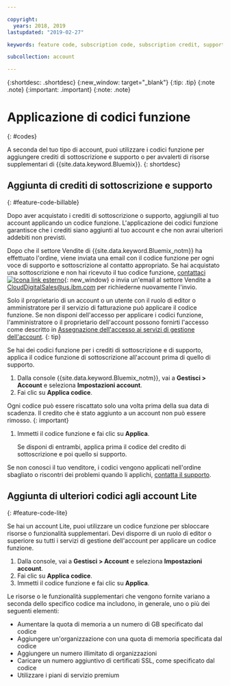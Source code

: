 ```yaml
---

copyright:
  years: 2018, 2019
lastupdated: "2019-02-27"

keywords: feature code, subscription code, subscription credit, support credit

subcollection: account

---
```


{:shortdesc: .shortdesc}
{:new_window: target="_blank"}
{:tip: .tip}
{:note .note}
{:important: .important}
{:note: .note}


# Applicazione di codici funzione
{: #codes}

A seconda del tuo tipo di account, puoi utilizzare i codici funzione per aggiungere crediti di sottoscrizione e supporto o per avvalerti di risorse supplementari di {{site.data.keyword.Bluemix}}.
{: shortdesc}


## Aggiunta di crediti di sottoscrizione e supporto
{: #feature-code-billable}

Dopo aver acquistato i crediti di sottoscrizione o supporto, aggiungili al tuo account applicando un codice funzione. L'applicazione dei codici funzione garantisce che i crediti siano aggiunti al tuo account e che non avrai ulteriori addebiti non previsti.

Dopo che il settore Vendite di {{site.data.keyword.Bluemix_notm}} ha effettuato l'ordine, viene inviata una email con il codice funzione per ogni voce di supporto e sottoscrizione al contatto appropriato. Se hai acquistato una sottoscrizione e non hai ricevuto il tuo codice funzione, [contattaci ![Icona link esterno](../icons/launch-glyph.svg "Icona link esterno")](https://www.ibm.com/cloud-computing/bluemix/contact-us){: new_window} o invia un'email al settore Vendite a CloudDigitalSales@us.ibm.com per richiederne nuovamente l'invio.

Solo il proprietario di un account o un utente con il ruolo di editor o amministratore per il servizio di fatturazione può applicare il codice funzione. Se non disponi dell'accesso per applicare i codici funzione, l'amministratore o il proprietario dell'account possono fornirti l'accesso come descritto in [Assegnazione dell'accesso ai servizi di gestione dell'account](/docs/iam?topic=iam-account-services).
{: tip}

Se hai dei codici funzione per i crediti di sottoscrizione e di supporto, applica il codice funzione di sottoscrizione all'account prima di quello di supporto.

1. Dalla console {{site.data.keyword.Bluemix_notm}}, vai a **Gestisci > Account** e seleziona **Impostazioni account**.
1. Fai clic su **Applica codice**.

  Ogni codice può essere riscattato solo una volta prima della sua data di scadenza. Il credito che è stato aggiunto a un account non può essere rimosso.
  {: important}

1. Immetti il codice funzione e fai clic su **Applica**. 

   Se disponi di entrambi, applica prima il codice del credito di sottoscrizione e poi quello si supporto.

Se non conosci il tuo venditore, i codici vengono applicati nell'ordine sbagliato o riscontri dei problemi quando li applichi, [contatta il supporto](/docs/get-support?topic=get-support-getting-customer-support).

## Aggiunta di ulteriori codici agli account Lite
{: #feature-code-lite}

Se hai un account Lite, puoi utilizzare un codice funzione per sbloccare risorse o funzionalità supplementari. Devi disporre di un ruolo di editor o superiore su tutti i servizi di gestione dell'account per applicare un codice funzione.  

1. Dalla console, vai a **Gestisci > Account** e seleziona **Impostazioni account**.
1. Fai clic su **Applica codice**.
1. Immetti il codice funzione e fai clic su **Applica**. 

Le risorse o le funzionalità supplementari che vengono fornite variano a seconda dello specifico codice ma includono, in generale, uno o più dei seguenti elementi:

  * Aumentare la quota di memoria a un numero di GB specificato dal codice
  * Aggiungere un'organizzazione con una quota di memoria specificata dal codice
  * Aggiungere un numero illimitato di organizzazioni
  * Caricare un numero aggiuntivo di certificati SSL, come specificato dal codice
  * Utilizzare i piani di servizio premium
